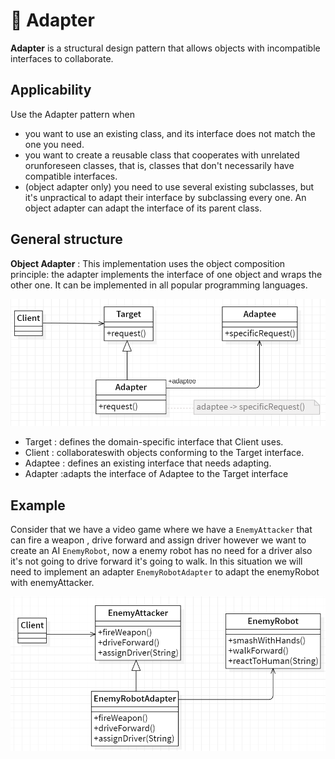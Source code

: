 # 🔌 Adapter

<b>Adapter</b> is a structural design pattern that allows objects with incompatible interfaces to collaborate.

## Applicability

Use the Adapter pattern when

- you want to use an existing class, and its interface does not match the one
  you need.
- you want to create a reusable class that cooperates with unrelated orunforeseen classes, that is, classes that don't necessarily have compatible interfaces.
- (object adapter only) you need to use several existing subclasses, but it's unpractical to adapt their interface by subclassing every one. An object adapter
  can adapt the interface of its parent class.

## General structure

<b>Object Adapter</b> :
This implementation uses the object composition principle: the adapter implements the interface of one object and wraps the other one. It can be implemented in all popular programming languages.

<p align="center">
  <img src="../../images/adapter.png" width="700" />
</p>

- Target : defines the domain-specific interface that Client uses.
- Client : collaborateswith objects conforming to the Target interface.
- Adaptee : defines an existing interface that needs adapting.
- Adapter :adapts the interface of Adaptee to the Target interface

## Example

Consider that we have a video game where we have a `EnemyAttacker` that can fire a weapon , drive forward and assign driver however we want to create an AI `EnemyRobot`, now a enemy robot has no need for a driver also it's not going to drive forward it's going to walk. In this situation we will need to implement an adapter `EnemyRobotAdapter` to adapt the enemyRobot with enemyAttacker.

<p align="center">
  <img src="../../images/adapter-example.png" width="700" />
</p>
